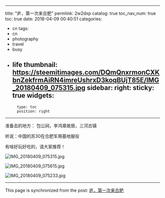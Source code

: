 
---
title: "庐，第一次来合肥"
permlink: 2w2dxp
catalog: true
toc_nav_num: true
toc: true
date: 2018-04-09 00:40:51
categories:
- cn
tags:
- cn
- photography
- travel
- busy
- life
thumbnail: https://steemitimages.com/DQmQnxrmonCXKbnZekfrmAiRN4imreUshrxD3koqBUjT85E/IMG_20180409_075315.jpg
sidebar:
    right:
        sticky: true
widgets:
    -
        type: toc
        position: right
---


准备去的地方：
包公祠，李鸿章故居，三河古镇

听说：中国的苏30在合肥军用基地服役

有啥好玩好吃的，请大家推荐！

![IMG_20180409_075315.jpg](https://steemitimages.com/DQmQnxrmonCXKbnZekfrmAiRN4imreUshrxD3koqBUjT85E/IMG_20180409_075315.jpg)

![IMG_20180409_075615.jpg](https://steemitimages.com/DQmUXYwBH3p6MRRBSNat7yUMzv3hhKtLYyBAL3xX6yqsiEf/IMG_20180409_075615.jpg)

![IMG_20180409_075233.jpg](https://steemitimages.com/DQmbjDBB7Eg2LxpDGqkQpErgTFRLfAcBbwEAPT65wxyuLaM/IMG_20180409_075233.jpg)

- - -

This page is synchronized from the post: [庐，第一次来合肥](https://steemit.com/@andrewma/2w2dxp)
